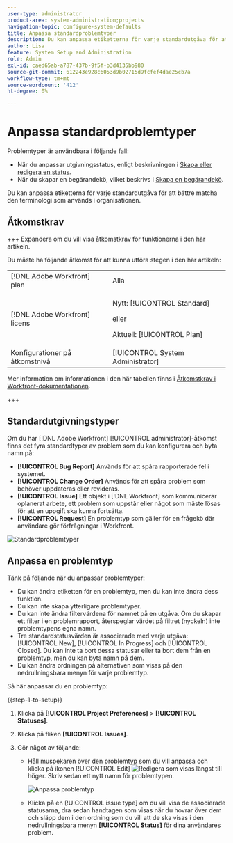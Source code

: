 ```yaml
---
user-type: administrator
product-area: system-administration;projects
navigation-topic: configure-system-defaults
title: Anpassa standardproblemtyper
description: Du kan anpassa etiketterna för varje standardutgåva för att bättre matcha den terminologi som används i organisationen. Problemtyper är användbara när du vill anpassa utgivningsstatus och skapa begärandeköer.
author: Lisa
feature: System Setup and Administration
role: Admin
exl-id: caed65ab-a787-437b-9f5f-b3d4135bb980
source-git-commit: 612243e928c6053d9b02715d9fcfef4dae25cb7a
workflow-type: tm+mt
source-wordcount: '412'
ht-degree: 0%

---
```


# Anpassa standardproblemtyper

Problemtyper är användbara i följande fall:

* När du anpassar utgivningsstatus, enligt beskrivningen i [Skapa eller redigera en status](../../../administration-and-setup/customize-workfront/creating-custom-status-and-priority-labels/create-or-edit-a-status.md).
* När du skapar en begärandekö, vilket beskrivs i [Skapa en begärandekö](../../../manage-work/requests/create-and-manage-request-queues/create-request-queue.md).

Du kan anpassa etiketterna för varje standardutgåva för att bättre matcha den terminologi som används i organisationen.

## Åtkomstkrav

+++ Expandera om du vill visa åtkomstkrav för funktionerna i den här artikeln.

Du måste ha följande åtkomst för att kunna utföra stegen i den här artikeln:

<table style="table-layout:auto"> 
 <col> 
 <col> 
 <tbody> 
  <tr> 
   <td role="rowheader">[!DNL Adobe Workfront] plan</td> 
   <td>Alla</td> 
  </tr> 
  <tr> 
   <td role="rowheader">[!DNL Adobe Workfront] licens</td> 
   <td><p>Nytt: [!UICONTROL Standard]</p>
   eller
   <p>Aktuell: [!UICONTROL Plan]</p>
   </td> 
  </tr>
  <tr>
   <td role="rowheader">Konfigurationer på åtkomstnivå</td> 
   <td>[!UICONTROL System Administrator]</td>
  </tr> 
 </tbody> 
</table>

Mer information om informationen i den här tabellen finns i [Åtkomstkrav i Workfront-dokumentationen](/help/quicksilver/administration-and-setup/add-users/access-levels-and-object-permissions/access-level-requirements-in-documentation.md).

+++

## Standardutgivningstyper

Om du har [!DNL Adobe Workfront] [!UICONTROL administrator]-åtkomst finns det fyra standardtyper av problem som du kan konfigurera och byta namn på:

* **[!UICONTROL Bug Report]** Används för att spåra rapporterade fel i systemet.
* **[!UICONTROL Change Order]** Används för att spåra problem som behöver uppdateras eller revideras.
* **[!UICONTROL Issue]** Ett objekt i [!DNL Workfront] som kommunicerar oplanerat arbete, ett problem som uppstår eller något som måste lösas för att en uppgift ska kunna fortsätta.
* **[!UICONTROL Request]** En problemtyp som gäller för en frågekö där användare gör förfrågningar i Workfront.

![Standardproblemtyper](assets/default-issue-types.png)

## Anpassa en problemtyp

Tänk på följande när du anpassar problemtyper:

* Du kan ändra etiketten för en problemtyp, men du kan inte ändra dess funktion.
* Du kan inte skapa ytterligare problemtyper.
* Du kan inte ändra filtervärdena för namnet på en utgåva. Om du skapar ett filter i en problemrapport, återspeglar värdet på filtret (nyckeln) inte problemtypens egna namn.
* Tre standardstatusvärden är associerade med varje utgåva: [!UICONTROL New], [!UICONTROL In Progress] och [!UICONTROL Closed]. Du kan inte ta bort dessa statusar eller ta bort dem från en problemtyp, men du kan byta namn på dem.
* Du kan ändra ordningen på alternativen som visas på den nedrullningsbara menyn för varje problemtyp.

Så här anpassar du en problemtyp:

{{step-1-to-setup}}

1. Klicka på **[!UICONTROL Project Preferences]** > **[!UICONTROL Statuses]**.

1. Klicka på fliken **[!UICONTROL Issues]**.
1. Gör något av följande:

   * Håll muspekaren över den problemtyp som du vill anpassa och klicka på ikonen [!UICONTROL Edit] ![Redigera](assets/edit-icon.png) som visas längst till höger. Skriv sedan ett nytt namn för problemtypen.

     ![Anpassa problemtyp](assets/customize-issue-type.png)

   * Klicka på en [!UICONTROL issue type] om du vill visa de associerade statusarna, dra sedan handtagen som visas när du hovrar över dem och släpp dem i den ordning som du vill att de ska visas i den nedrullningsbara menyn **[!UICONTROL Status]** för dina användares problem.
